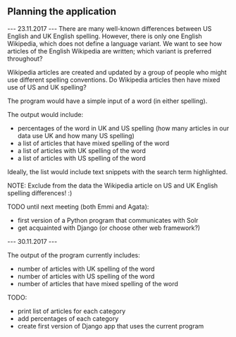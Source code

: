 ## Planning the application ##

--- 23.11.2017 ---
There are many well-known differences between US English and UK English spelling. 
However, there is only one English Wikipedia, which does not define a language variant.
We want to see how articles of the English Wikipedia are written; which variant is preferred throughout?

Wikipedia articles are created and updated by a group of people who might use different spelling conventions.
Do Wikipedia articles then have mixed use of US and UK spelling?

The program would have a simple input of a word (in either spelling). 

The output would include:
* percentages of the word in UK and US spelling (how many articles in our data use UK and how many US spelling)
* a list of articles that have mixed spelling of the word
* a list of articles with UK spelling of the word
* a list of articles with US spelling of the word

Ideally, the list would include text snippets with the search term highlighted.

NOTE:
Exclude from the data the Wikipedia article on US and UK English spelling differences! :)

TODO until next meeting (both Emmi and Agata):

* first version of a Python program that communicates with Solr 
* get acquainted with Django (or choose other web framework?)


--- 30.11.2017 ---

The output of the program currently includes:

* number of articles with UK spelling of the word
* number of articles with US spelling of the word
* number of articles that have mixed spelling of the word

TODO:
* print list of articles for each category
* add percentages of each category
* create first version of Django app that uses the current program




